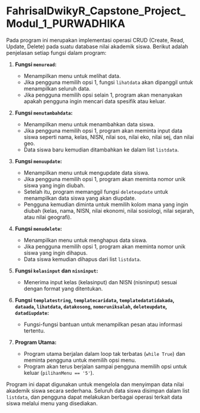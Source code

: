 # FahrisalDwikyR_Capstone_Project_Modul_1_PURWADHIKA

Pada program ini merupakan implementasi operasi CRUD (Create, Read, Update, Delete) pada suatu database nilai akademik siswa. Berikut adalah penjelasan setiap fungsi dalam program:

1. **Fungsi `menuread`:**
   - Menampilkan menu untuk melihat data.
   - Jika pengguna memilih opsi 1, fungsi `lihatdata` akan dipanggil untuk menampilkan seluruh data.
   - Jika pengguna memilih opsi selain 1, program akan menanyakan apakah pengguna ingin mencari data spesifik atau keluar.

2. **Fungsi `menutambahdata`:**
   - Menampilkan menu untuk menambahkan data siswa.
   - Jika pengguna memilih opsi 1, program akan meminta input data siswa seperti nama, kelas, NISN, nilai sos, nilai eko, nilai sej, dan nilai geo.
   - Data siswa baru kemudian ditambahkan ke dalam list `listdata`.

3. **Fungsi `menuupdate`:**
   - Menampilkan menu untuk mengupdate data siswa.
   - Jika pengguna memilih opsi 1, program akan meminta nomor unik siswa yang ingin diubah.
   - Setelah itu, program memanggil fungsi `deleteupdate` untuk menampilkan data siswa yang akan diupdate.
   - Pengguna kemudian diminta untuk memilih kolom mana yang ingin diubah (kelas, nama, NISN, nilai ekonomi, nilai sosiologi, nilai sejarah, atau nilai geografi).

4. **Fungsi `menudelete`:**
   - Menampilkan menu untuk menghapus data siswa.
   - Jika pengguna memilih opsi 1, program akan meminta nomor unik siswa yang ingin dihapus.
   - Data siswa kemudian dihapus dari list `listdata`.

5. **Fungsi `kelasinput` dan `nisninput`:**
   - Menerima input kelas (kelasinput) dan NISN (nisninput) sesuai dengan format yang ditentukan.
   
6. **Fungsi `templatestring`, `templatecaridata`, `templatedatatidakada`, `dataada`, `lihatdata`, `datakosong`, `nomoruniksalah`, `deleteupdate`, `datadiupdate`:**
   - Fungsi-fungsi bantuan untuk menampilkan pesan atau informasi tertentu.

7. **Program Utama:**
   - Program utama berjalan dalam loop tak terbatas (`while True`) dan meminta pengguna untuk memilih opsi menu.
   - Program akan terus berjalan sampai pengguna memilih opsi untuk keluar (`pilihanMenu == '5'`).

Program ini dapat digunakan untuk mengelola dan menyimpan data nilai akademik siswa secara sederhana. Seluruh data siswa disimpan dalam list `listdata`, dan pengguna dapat melakukan berbagai operasi terkait data siswa melalui menu yang disediakan.
